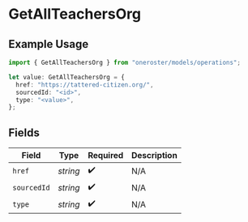 # GetAllTeachersOrg

## Example Usage

```typescript
import { GetAllTeachersOrg } from "oneroster/models/operations";

let value: GetAllTeachersOrg = {
  href: "https://tattered-citizen.org/",
  sourcedId: "<id>",
  type: "<value>",
};
```

## Fields

| Field              | Type               | Required           | Description        |
| ------------------ | ------------------ | ------------------ | ------------------ |
| `href`             | *string*           | :heavy_check_mark: | N/A                |
| `sourcedId`        | *string*           | :heavy_check_mark: | N/A                |
| `type`             | *string*           | :heavy_check_mark: | N/A                |